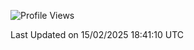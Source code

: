 <!--START_SECTION:waka-->
![Profile Views](http://img.shields.io/badge/Profile%20Views-0-blue)


 Last Updated on 15/02/2025 18:41:10 UTC
<!--END_SECTION:waka-->
